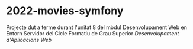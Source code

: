 # 2022-movies-symfony

Projecte dut a terme durant l'unitat 8 del mòdul Desenvolupament Web en Entorn Servidor del Cicle Formatiu de Grau Superior _Desenvolupament d'Aplicacions Web_
